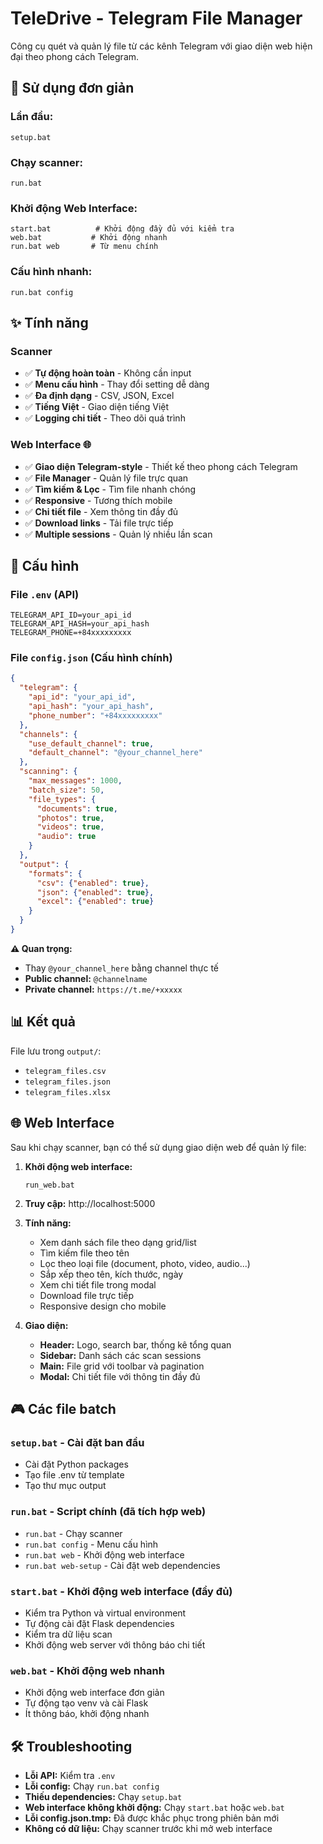 # TeleDrive - Telegram File Manager

Công cụ quét và quản lý file từ các kênh Telegram với giao diện web hiện đại theo phong cách Telegram.

## 🚀 Sử dụng đơn giản

### Lần đầu:
```batch
setup.bat
```

### Chạy scanner:
```batch
run.bat
```

### Khởi động Web Interface:
```batch
start.bat          # Khởi động đầy đủ với kiểm tra
web.bat           # Khởi động nhanh
run.bat web       # Từ menu chính
```

### Cấu hình nhanh:
```batch
run.bat config
```

## ✨ Tính năng

### Scanner
- ✅ **Tự động hoàn toàn** - Không cần input
- ✅ **Menu cấu hình** - Thay đổi setting dễ dàng
- ✅ **Đa định dạng** - CSV, JSON, Excel
- ✅ **Tiếng Việt** - Giao diện tiếng Việt
- ✅ **Logging chi tiết** - Theo dõi quá trình

### Web Interface 🌐
- ✅ **Giao diện Telegram-style** - Thiết kế theo phong cách Telegram
- ✅ **File Manager** - Quản lý file trực quan
- ✅ **Tìm kiếm & Lọc** - Tìm file nhanh chóng
- ✅ **Responsive** - Tương thích mobile
- ✅ **Chi tiết file** - Xem thông tin đầy đủ
- ✅ **Download links** - Tải file trực tiếp
- ✅ **Multiple sessions** - Quản lý nhiều lần scan

## 📁 Cấu hình

### File `.env` (API)
```env
TELEGRAM_API_ID=your_api_id
TELEGRAM_API_HASH=your_api_hash  
TELEGRAM_PHONE=+84xxxxxxxxx
```

### File `config.json` (Cấu hình chính)
```json
{
  "telegram": {
    "api_id": "your_api_id",
    "api_hash": "your_api_hash",
    "phone_number": "+84xxxxxxxxx"
  },
  "channels": {
    "use_default_channel": true,
    "default_channel": "@your_channel_here"
  },
  "scanning": {
    "max_messages": 1000,
    "batch_size": 50,
    "file_types": {
      "documents": true,
      "photos": true,
      "videos": true,
      "audio": true
    }
  },
  "output": {
    "formats": {
      "csv": {"enabled": true},
      "json": {"enabled": true},
      "excel": {"enabled": true}
    }
  }
}
```

**⚠️ Quan trọng:**
- Thay `@your_channel_here` bằng channel thực tế
- **Public channel:** `@channelname`
- **Private channel:** `https://t.me/+xxxxx`

## 📊 Kết quả

File lưu trong `output/`:
- `telegram_files.csv`
- `telegram_files.json`
- `telegram_files.xlsx`

## 🌐 Web Interface

Sau khi chạy scanner, bạn có thể sử dụng giao diện web để quản lý file:

1. **Khởi động web interface:**
   ```batch
   run_web.bat
   ```

2. **Truy cập:** http://localhost:5000

3. **Tính năng:**
   - Xem danh sách file theo dạng grid/list
   - Tìm kiếm file theo tên
   - Lọc theo loại file (document, photo, video, audio...)
   - Sắp xếp theo tên, kích thước, ngày
   - Xem chi tiết file trong modal
   - Download file trực tiếp
   - Responsive design cho mobile

4. **Giao diện:**
   - **Header:** Logo, search bar, thống kê tổng quan
   - **Sidebar:** Danh sách các scan sessions
   - **Main:** File grid với toolbar và pagination
   - **Modal:** Chi tiết file với thông tin đầy đủ

## 🎮 Các file batch

### `setup.bat` - Cài đặt ban đầu
- Cài đặt Python packages
- Tạo file .env từ template
- Tạo thư mục output

### `run.bat` - Script chính (đã tích hợp web)
- `run.bat` - Chạy scanner
- `run.bat config` - Menu cấu hình
- `run.bat web` - Khởi động web interface
- `run.bat web-setup` - Cài đặt web dependencies

### `start.bat` - Khởi động web interface (đầy đủ)
- Kiểm tra Python và virtual environment
- Tự động cài đặt Flask dependencies
- Kiểm tra dữ liệu scan
- Khởi động web server với thông báo chi tiết

### `web.bat` - Khởi động web nhanh
- Khởi động web interface đơn giản
- Tự động tạo venv và cài Flask
- Ít thông báo, khởi động nhanh

## 🛠️ Troubleshooting

- **Lỗi API:** Kiểm tra `.env`
- **Lỗi config:** Chạy `run.bat config`
- **Thiếu dependencies:** Chạy `setup.bat`
- **Web interface không khởi động:** Chạy `start.bat` hoặc `web.bat`
- **Lỗi config.json.tmp:** Đã được khắc phục trong phiên bản mới
- **Không có dữ liệu:** Chạy scanner trước khi mở web interface
